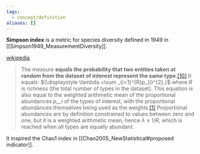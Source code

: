 ```yaml
---
tags:
  - concept/definition
aliases: []
---
```

**Simpson index** is a metric for species diversity defined in 1949 in [[Simpson1949_MeasurementDiversity]].

[wikipedia](;;;)
> The measure **equals the probability that two entities taken at random from the dataset of interest represent the same type**.[[10]](https://en.wikipedia.org/wiki/Diversity_index#cite_note-Simpson1949-10) It equals:
> ${\displaystyle \lambda =\sum _{i=1}^{R}p_{i}^{2},}$
> where _R_ is richness (the total number of types in the dataset). This equation is also equal to the weighted arithmetic mean of the proportional abundances _p__i_ of the types of interest, with the proportional abundances themselves being used as the weights.[[1]](https://en.wikipedia.org/wiki/Diversity_index#cite_note-Hill1973-1) Proportional abundances are by definition constrained to values between zero and one, but it is a weighted arithmetic mean, hence _λ_ ≥ 1/_R_, which is reached when all types are equally abundant.

It inspired the Chao1 index in [[Chao2005_NewStatistical#proposed indicator]].